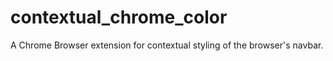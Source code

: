 # contextual_chrome_color
A Chrome Browser extension for contextual styling of the browser's navbar. 
